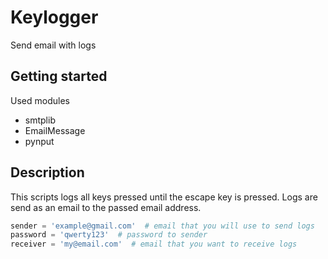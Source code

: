 # Keylogger
Send email with logs

## Getting started
Used modules 
- smtplib
- EmailMessage
- pynput

## Description 
This scripts logs all keys pressed until the escape key is pressed. Logs are send as an email to the passed email address.

```python
sender = 'example@gmail.com'  # email that you will use to send logs
password = 'qwerty123'  # password to sender
receiver = 'my@email.com'  # email that you want to receive logs
```
